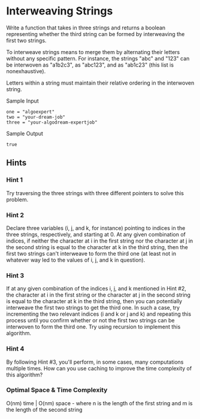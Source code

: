 # Interweaving Strings

Write a function that takes in three strings and returns a boolean representing whether the third string can be formed by interweaving the first two strings.

To interweave strings means to merge them by alternating their letters without any specific pattern. For instance, the strings "abc" and "123" can be interwoven as "a1b2c3", as "abc123", and as "ab1c23" (this list is nonexhaustive).

Letters within a string must maintain their relative ordering in the interwoven string.

Sample Input

```
one = "algoexpert"
two = "your-dream-job"
three = "your-algodream-expertjob"
```

Sample Output

```
true
```

## Hints

### Hint 1

Try traversing the three strings with three different pointers to solve this problem.

### Hint 2

Declare three variables (i, j, and k, for instance) pointing to indices in the three strings, respectively, and starting at 0. At any given combination of indices, if neither the character at i in the first string nor the character at j in the second string is equal to the character at k in the third string, then the first two strings can't interweave to form the third one (at least not in whatever way led to the values of i, j, and k in question).

### Hint 3

If at any given combination of the indices i, j, and k mentioned in Hint #2, the character at i in the first string or the character at j in the second string is equal to the character at k in the third string, then you can potentially interweave the first two strings to get the third one. In such a case, try incrementing the two relevant indices (i and k or j and k) and repeating this process until you confirm whether or not the first two strings can be interwoven to form the third one. Try using recursion to implement this algorithm.

### Hint 4

By following Hint #3, you'll perform, in some cases, many computations multiple times. How can you use caching to improve the time complexity of this algorithm?

### Optimal Space & Time Complexity

O(nm) time | O(nm) space - where n is the length of the first string and m is the length of the second string
